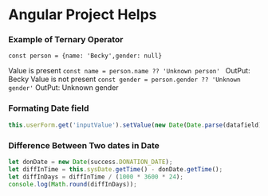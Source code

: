 # Angular Project Helps

 ### Example of Ternary Operator
```
const person = {name: 'Becky',gender: null}
```
 Value is present
`const name = person.name ?? 'Unknown person' ` OutPut: Becky
 Value is not present 
`const gender = person.gender ?? 'Unknown gender'` OutPut: Unknown gender 
   
  ### Formating Date field
  ```ts
  this.userForm.get('inputValue').setValue(new Date(Date.parse(datafield)).toLocaleDateString("en-GB", { year: 'numeric', month: '2-digit', day: '2-digit' }));
```
### Difference Between Two dates in Date 
  ```ts 
  let donDate = new Date(success.DONATION_DATE);       
 let diffInTime = this.sysDate.getTime() - donDate.getTime();
 let diffInDays = diffInTime / (1000 * 3600 * 24); 
 console.log(Math.round(diffInDays));
 ```
 
  
